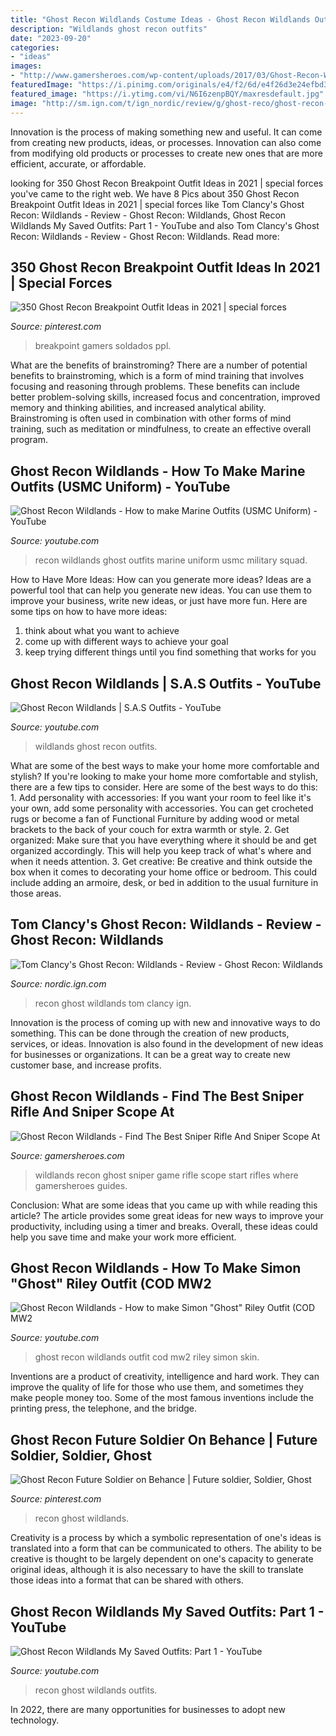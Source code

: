 ```yaml
---
title: "Ghost Recon Wildlands Costume Ideas - Ghost Recon Wildlands Outfit Cod Mw2 Riley Simon Skin"
description: "Wildlands ghost recon outfits"
date: "2023-09-20"
categories:
- "ideas"
images:
- "http://www.gamersheroes.com/wp-content/uploads/2017/03/Ghost-Recon-Wildlands-Find-The-Best-Sniper-Rifle-And-Sniper-Scope-At-The-Start-Of-The-Game-900x506.jpg"
featuredImage: "https://i.pinimg.com/originals/e4/f2/6d/e4f26d3e24efbd3409437b3ed239851f.jpg"
featured_image: "https://i.ytimg.com/vi/N6I6zenpBQY/maxresdefault.jpg"
image: "http://sm.ign.com/t/ign_nordic/review/g/ghost-reco/ghost-recon-wildlands-review_279g.1920.jpg"
---
```



Innovation is the process of making something new and useful. It can come from creating new products, ideas, or processes. Innovation can also come from modifying old products or processes to create new ones that are more efficient, accurate, or affordable.

	

		
looking for 350 Ghost Recon Breakpoint Outfit Ideas in 2021 | special forces you've came to the right web. We have 8 Pics about 350 Ghost Recon Breakpoint Outfit Ideas in 2021 | special forces like Tom Clancy&#039;s Ghost Recon: Wildlands - Review - Ghost Recon: Wildlands, Ghost Recon Wildlands My Saved Outfits: Part 1 - YouTube and also Tom Clancy&#039;s Ghost Recon: Wildlands - Review - Ghost Recon: Wildlands. Read more:
		
    
## 350 Ghost Recon Breakpoint Outfit Ideas In 2021 | Special Forces

<img loading=lazy src="https://i.pinimg.com/236x/84/4a/ad/844aad12efc17d7e5064decfc410e450.jpg" onerror="this.onerror=null;this.src='https://tse3.mm.bing.net/th?id=OIP.gOL8AYHJhRUa1NdFWN5iBgAAAA&amp;pid=15.1';" alt="350 Ghost Recon Breakpoint Outfit Ideas in 2021 | special forces">

_Source: pinterest.com_

>breakpoint gamers soldados ppl. 

	

What are the benefits of brainstroming?
There are a number of potential benefits to brainstroming, which is a form of mind training that involves focusing and reasoning through problems. These benefits can include better problem-solving skills, increased focus and concentration, improved memory and thinking abilities, and increased analytical ability. Brainstroming is often used in combination with other forms of mind training, such as meditation or mindfulness, to create an effective overall program.

    
## Ghost Recon Wildlands - How To Make Marine Outfits (USMC Uniform) - YouTube

<img loading=lazy src="https://i.ytimg.com/vi/GYKgJAD_Iqk/maxresdefault.jpg" onerror="this.onerror=null;this.src='https://tse4.mm.bing.net/th?id=OIP.ZnuzDKQq-Fcaq49LTPUiTQHaEK&amp;pid=15.1';" alt="Ghost Recon Wildlands - How to make Marine Outfits (USMC Uniform) - YouTube">

_Source: youtube.com_

>recon wildlands ghost outfits marine uniform usmc military squad. 

	

How to Have More Ideas: How can you generate more ideas?
Ideas are a powerful tool that can help you generate new ideas. You can use them to improve your business, write new ideas, or just have more fun. Here are some tips on how to have more ideas: 
1. think about what you want to achieve 
2. come up with different ways to achieve your goal 
3. keep trying different things until you find something that works for you 

    
## Ghost Recon Wildlands | S.A.S Outfits - YouTube

<img loading=lazy src="https://i.ytimg.com/vi/cOjD-tCJwWY/maxresdefault.jpg" onerror="this.onerror=null;this.src='https://tse2.mm.bing.net/th?id=OIP.RFQPIH1YVp3DsFznC43_rQHaEK&amp;pid=15.1';" alt="Ghost Recon Wildlands | S.A.S Outfits - YouTube">

_Source: youtube.com_

>wildlands ghost recon outfits. 

	

What are some of the best ways to make your home more comfortable and stylish?
If you're looking to make your home more comfortable and stylish, there are a few tips to consider. Here are some of the best ways to do this: 1. Add personality with accessories: If you want your room to feel like it's your own, add some personality with accessories. You can get crocheted rugs or become a fan of Functional Furniture by adding wood or metal brackets to the back of your couch for extra warmth or style. 2. Get organized: Make sure that you have everything where it should be and get organized accordingly. This will help you keep track of what's where and when it needs attention. 3. Get creative: Be creative and think outside the box when it comes to decorating your home office or bedroom. This could include adding an armoire, desk, or bed in addition to the usual furniture in those areas. 
    
## Tom Clancy&#039;s Ghost Recon: Wildlands - Review - Ghost Recon: Wildlands

<img loading=lazy src="http://sm.ign.com/t/ign_nordic/review/g/ghost-reco/ghost-recon-wildlands-review_279g.1920.jpg" onerror="this.onerror=null;this.src='https://tse2.mm.bing.net/th?id=OIP.ltGedJdHsjBYmSUtOXod7wHaEK&amp;pid=15.1';" alt="Tom Clancy&#039;s Ghost Recon: Wildlands - Review - Ghost Recon: Wildlands">

_Source: nordic.ign.com_

>recon ghost wildlands tom clancy ign. 

	

Innovation is the process of coming up with new and innovative ways to do something. This can be done through the creation of new products, services, or ideas. Innovation is also found in the development of new ideas for businesses or organizations. It can be a great way to create new customer base, and increase profits.

    
## Ghost Recon Wildlands - Find The Best Sniper Rifle And Sniper Scope At

<img loading=lazy src="http://www.gamersheroes.com/wp-content/uploads/2017/03/Ghost-Recon-Wildlands-Find-The-Best-Sniper-Rifle-And-Sniper-Scope-At-The-Start-Of-The-Game-900x506.jpg" onerror="this.onerror=null;this.src='https://tse2.mm.bing.net/th?id=OIP.REhNnF01HkXRJCs42rqwdAHaEK&amp;pid=15.1';" alt="Ghost Recon Wildlands - Find The Best Sniper Rifle And Sniper Scope At">

_Source: gamersheroes.com_

>wildlands recon ghost sniper game rifle scope start rifles where gamersheroes guides. 

	

Conclusion: What are some ideas that you came up with while reading this article?
The article provides some great ideas for new ways to improve your productivity, including using a timer and breaks. Overall, these ideas could help you save time and make your work more efficient.

    
## Ghost Recon Wildlands - How To Make Simon &quot;Ghost&quot; Riley Outfit (COD MW2

<img loading=lazy src="https://i.ytimg.com/vi/9q4-NgRU6vU/maxresdefault.jpg" onerror="this.onerror=null;this.src='https://tse2.mm.bing.net/th?id=OIP.XeCLOiIMvbse1zRDcg88IQHaEK&amp;pid=15.1';" alt="Ghost Recon Wildlands - How to make Simon &quot;Ghost&quot; Riley Outfit (COD MW2">

_Source: youtube.com_

>ghost recon wildlands outfit cod mw2 riley simon skin. 

	

Inventions are a product of creativity, intelligence and hard work. They can improve the quality of life for those who use them, and sometimes they make people money too. Some of the most famous inventions include the printing press, the telephone, and the bridge.

    
## Ghost Recon Future Soldier On Behance | Future Soldier, Soldier, Ghost

<img loading=lazy src="https://i.pinimg.com/originals/e4/f2/6d/e4f26d3e24efbd3409437b3ed239851f.jpg" onerror="this.onerror=null;this.src='https://tse4.mm.bing.net/th?id=OIP.N8SOaXZHeqk2KSFBFWe0sAHaDi&amp;pid=15.1';" alt="Ghost Recon Future Soldier on Behance | Future soldier, Soldier, Ghost">

_Source: pinterest.com_

>recon ghost wildlands. 

	

Creativity is a process by which a symbolic representation of one's ideas is translated into a form that can be communicated to others. The ability to be creative is thought to be largely dependent on one's capacity to generate original ideas, although it is also necessary to have the skill to translate those ideas into a format that can be shared with others.

    
## Ghost Recon Wildlands My Saved Outfits: Part 1 - YouTube

<img loading=lazy src="https://i.ytimg.com/vi/N6I6zenpBQY/maxresdefault.jpg" onerror="this.onerror=null;this.src='https://tse1.mm.bing.net/th?id=OIP.r6yBs_I_rmVIDnKbVnD82QHaEK&amp;pid=15.1';" alt="Ghost Recon Wildlands My Saved Outfits: Part 1 - YouTube">

_Source: youtube.com_

>recon ghost wildlands outfits. 

	

In 2022, there are many opportunities for businesses to adopt new technology.

